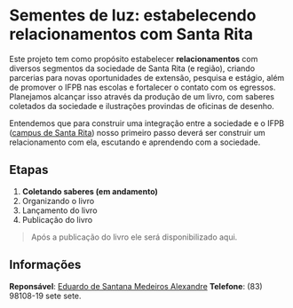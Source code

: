 # Sementes de luz: estabelecendo relacionamentos com Santa Rita

Este projeto tem como propósito estabelecer **relacionamentos** com diversos segmentos da sociedade de Santa Rita (e região), criando parcerias para novas oportunidades de extensão, pesquisa e estágio, além de promover o IFPB nas escolas e fortalecer o contato com os egressos. Planejamos alcançar isso através da produção de um livro, com saberes coletados da sociedade e ilustrações provindas de oficinas de desenho.

Entendemos que para construir uma integração entre a sociedade e o IFPB ([campus de Santa Rita](https://www.ifpb.edu.br/santarita)) nosso primeiro passo deverá ser construir um relacionamento com ela, escutando e aprendendo com a sociedade.

## Etapas

1. **Coletando saberes (em andamento)**
2. Organizando o livro
3. Lançamento do livro
4. Publicação do livro

> Após a publicação do livro ele será disponibilizado aqui.

## Informações

**Reponsável**: [Eduardo de Santana Medeiros Alexandre](mailto:eduardo.santana@ifpb.edu.br)
**Telefone**: (83) 98108-19 sete sete.


